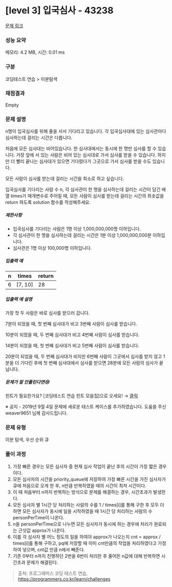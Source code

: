 # [level 3] 입국심사 - 43238 

[문제 링크](https://school.programmers.co.kr/learn/courses/30/lessons/43238) 

### 성능 요약

메모리: 4.2 MB, 시간: 0.01 ms

### 구분

코딩테스트 연습 > 이분탐색

### 채점결과

Empty

### 문제 설명

<p>n명이 입국심사를 위해 줄을 서서 기다리고 있습니다. 각 입국심사대에 있는 심사관마다 심사하는데 걸리는 시간은 다릅니다. </p>

<p>처음에 모든 심사대는 비어있습니다. 한 심사대에서는 동시에 한 명만 심사를 할 수 있습니다. 가장 앞에 서 있는 사람은 비어 있는 심사대로 가서 심사를 받을 수 있습니다. 하지만 더 빨리 끝나는 심사대가 있으면 기다렸다가 그곳으로 가서 심사를 받을 수도 있습니다.</p>

<p>모든 사람이 심사를 받는데 걸리는 시간을 최소로 하고 싶습니다.</p>

<p>입국심사를 기다리는 사람 수 n, 각 심사관이 한 명을 심사하는데 걸리는 시간이 담긴 배열 times가 매개변수로 주어질 때, 모든 사람이 심사를 받는데 걸리는 시간의 최솟값을 return 하도록 solution 함수를 작성해주세요.</p>

<h5>제한사항</h5>

<ul>
<li>입국심사를 기다리는 사람은 1명 이상 1,000,000,000명 이하입니다.</li>
<li>각 심사관이 한 명을 심사하는데 걸리는 시간은 1분 이상 1,000,000,000분 이하입니다.</li>
<li>심사관은 1명 이상 100,000명 이하입니다.</li>
</ul>

<h5>입출력 예</h5>
<table class="table">
        <thead><tr>
<th>n</th>
<th>times</th>
<th>return</th>
</tr>
</thead>
        <tbody><tr>
<td>6</td>
<td>[7, 10]</td>
<td>28</td>
</tr>
</tbody>
      </table>
<h5>입출력 예 설명</h5>

<p>가장 첫 두 사람은 바로 심사를 받으러 갑니다. </p>

<p>7분이 되었을 때, 첫 번째 심사대가 비고 3번째 사람이 심사를 받습니다. </p>

<p>10분이 되었을 때, 두 번째 심사대가 비고 4번째 사람이 심사를 받습니다.</p>

<p>14분이 되었을 때, 첫 번째 심사대가 비고 5번째 사람이 심사를 받습니다.</p>

<p>20분이 되었을 때, 두 번째 심사대가 비지만 6번째 사람이 그곳에서 심사를 받지 않고 1분을 더 기다린 후에 첫 번째 심사대에서 심사를 받으면 28분에 모든 사람의 심사가 끝납니다.</p>

<h5>문제가 잘 안풀린다면😢</h5>

<p>힌트가 필요한가요? [코딩테스트 연습 힌트 모음집]으로 오세요! → <a href="https://school.programmers.co.kr/learn/courses/14743?itm_content=lesson43238" target="_blank" rel="noopener">클릭</a></p>

<p>※ 공지 - 2019년 9월 4일 문제에 새로운 테스트 케이스를 추가하였습니다. 도움을 주신 weaver9651 님께 감사드립니다.</p>

### 문제 유형
이분 탐색, 우선 순위 큐

### 풀이 과정
1. 가장 빠른 경우는 모든 심사자 중 현재 심사 작업이 끝난 후의 시간이 가장 짧은 경우이다.
2. 모든 심사자의 시간을 priority_queue에 저장하여 가장 빠른 시간을 가진 심사자가 큐에 처음으로 오게 한 후, n만큼 반복하였을 때의 시간이 최저 시간이다.
3. 이 때 처음부터 n까지 반복하는 방식으로 문제를 해결하는 경우, 시간초과가 발생한다.
4. 모든 심사자 별 1시간 당 처리하는 사람의 수를 1 / times[i]를 통해 구한 후 모두 더하면 모든 심사자가 동시에 일을 시작하였을 때 1시간 당 처리하는 사람의 수 personPerTime이 나온다.
5. n을 personPerTime으로 나누면 모든 심사자가 동시에 하는 경우에 처리가 완료되는 근삿값 approx가 나온다.
6. 이를 각 심사자 별 어느 정도의 일을 하여야 approx가 나오는지 cnt = approx / times[i]를 통해 구하고, pq에 저장할 때 이미 cnt만큼의 작업을 처리하였다고 가정하여 넣으며, cnt값 만큼 n에서 빼준다.
7. 기존 0부터 n까지 진행하던 2번을 6번이 처리한 후 줄어든 n값에 대해 반복하면 시간초과 문제가 해결된다.

> 출처: 프로그래머스 코딩 테스트 연습, https://programmers.co.kr/learn/challenges

